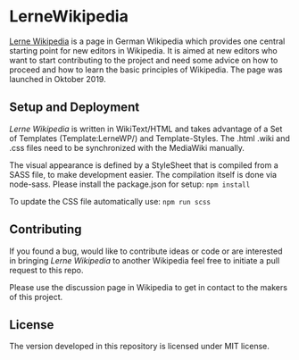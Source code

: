 # LerneWikipedia
[Lerne Wikipedia](https://de.wikipedia.org/wiki/Wikipedia:Wikimedia_Deutschland/LerneWikipedia) is a page in German Wikipedia which provides one central starting point for new editors in Wikipedia. It is aimed at new editors who want to start contributing to the project and need some advice on how to proceed and how to learn the basic principles of Wikipedia. The page was launched in Oktober 2019.

## Setup and Deployment
*Lerne Wikipedia* is written in WikiText/HTML and takes advantage of a Set of Templates (Template:LerneWP/) and Template-Styles. The .html .wiki and .css files need to be synchronized with the MediaWiki manually.

The visual appearance is defined by a StyleSheet that is compiled from a SASS file, to make development easier. The compilation itself is done via node-sass. Please install the package.json for setup:
`npm install`

To update the CSS file automatically use:
`npm run scss`

## Contributing
If you found a bug, would like to contribute ideas or code or are interested in bringing *Lerne Wikipedia* to another Wikipedia feel free to initiate a pull request to this repo.

Please use the discussion page in Wikipedia to get in contact to the makers of this project.

## License
The version developed in this repository is licensed under MIT license.
